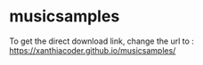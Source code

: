 # musicsamples

To get the direct download link, change the url to :
https://xanthiacoder.github.io/musicsamples/<filepath>
